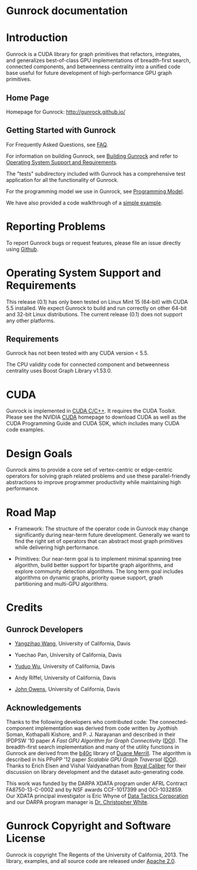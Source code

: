 Gunrock documentation
=====================

Introduction
============

Gunrock is a CUDA library for graph primitives that refactors,
integrates, and generalizes best-of-class GPU implementations
of breadth-first search, connected components, and betweenness
centrality into a unified code base useful for future
development of high-performance GPU graph primitives.

Home Page
---------

Homepage for Gunrock: <http://gunrock.github.io/>

Getting Started with Gunrock
----------------------------
For Frequently Asked Questions, see [FAQ](http://gunrock.github.io/gunrock/doc/0.1/faq.html).

For information on building Gunrock, see [Building Gunrock](http://gunrock.github.io/gunrock/doc/0.1/building_gunrock.html)
and refer to [Operating System Support and Requirements](https://github.com/gunrock/gunrock#operating-system-support-and-requirements).

The "tests" subdirectory included with Gunrock has a comprehensive test
application for all the functionality of Gunrock.

For the programming model we use in Gunrock, see [Programming Model](http://gunrock.github.io/gunrock/doc/0.1/programming_model.html).

We have also provided a code walkthrough of a [simple example](http://gunrock.github.io/gunrock/doc/0.1/simple_example.html).

Reporting Problems
==================

To report Gunrock bugs or request features, please file an issue
directly using [Github](https://github.com/gunrock/gunrock/issues).

<!-- TODO: Algorithm Input Size Limitations -->

Operating System Support and Requirements
=========================================

This release (0.1) has only been tested on Linux Mint 15 (64-bit) with
CUDA 5.5 installed. We expect Gunrock to build and run correctly on
other 64-bit and 32-bit Linux distributions. The current release (0.1)
does not support any other platforms.

Requirements
------------

Gunrock has not been tested with any CUDA version < 5.5.

The CPU validity code for connected component and betweenness
centrality uses Boost Graph Library v1.53.0.

CUDA
====

Gunrock is implemented in [CUDA C/C++](http://developer.nvidia.com/cuda).
It requires the CUDA Toolkit. Please see the NVIDIA
[CUDA](http://developer.nvidia.com/cuda) homepage to download CUDA as well
as the CUDA Programming Guide and CUDA SDK, which includes many CUDA code
examples.

Design Goals
============

Gunrock aims to provide a core set of vertex-centric or edge-centric
operators for solving graph related problems and use these
parallel-friendly abstractions to improve programmer productivity
while maintaining high performance.

Road Map
========

 - Framework: The structure of the operator code in Gunrock may change
   significantly during near-term future development. Generally we
   want to find the right set of operators that can abstract most
   graph primitives while delivering high performance.

 - Primitives: Our near-term goal is to implement minimal spanning tree algorithm, build better support for bipartite graph algorithms, and explore community detection algorithms. The long term goal includes algorithms on dynamic graphs, priority queue support, graph partitioning and multi-GPU algorithms.

Credits
=======

Gunrock Developers
------------------

- [Yangzihao Wang](http://www.idav.ucdavis.edu/~yzhwang/), University of
  California, Davis

- Yuechao Pan, University of
  California, Davis

- [Yuduo Wu](http://www.ece.ucdavis.edu/~wyd855/), University of California, Davis

- Andy Riffel, University of California, Davis

- [John Owens](http://www.ece.ucdavis.edu/~jowens/), University of California,
  Davis

Acknowledgements
----------------

Thanks to the following developers who contributed code: The
connected-component implementation was derived from code written by
Jyothish Soman, Kothapalli Kishore, and P. J. Narayanan and described
in their IPDPSW '10 paper *A Fast GPU Algorithm for Graph
Connectivity* ([DOI](http://dx.doi.org/10.1109/IPDPSW.2010.5470817)).
The breadth-first search implementation and many of the utility
functions in Gunrock are derived from the
[b40c](http://code.google.com/p/back40computing/) library of
[Duane Merrill](https://sites.google.com/site/duanemerrill/). The
algorithm is described in his PPoPP '12 paper *Scalable GPU Graph
Traversal* ([DOI](http://dx.doi.org/10.1145/2370036.2145832)). Thanks
to Erich Elsen and Vishal Vaidyanathan from
[Royal Caliber](http://www.royal-caliber.com/) for their discussion on
library development and the dataset auto-generating code.

This work was funded by the DARPA XDATA program under AFRL Contract
FA8750-13-C-0002 and by NSF awards CCF-1017399 and OCI-1032859. Our
XDATA principal investigator is Eric Whyne of
[Data Tactics Corporation](http://www.data-tactics.com/) and our DARPA
program manager is
[Dr. Christopher White](http://www.darpa.mil/Our_Work/I2O/Personnel/Dr_Christopher_White.aspx).

Gunrock Copyright and Software License
======================================

Gunrock is copyright The Regents of the University of
California, 2013. The library, examples, and all source code are
released under
[Apache 2.0](http://www.apache.org/licenses/LICENSE-2.0).
